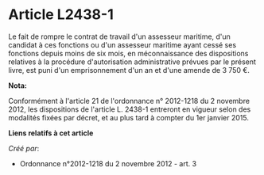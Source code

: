 # Article L2438-1

Le  fait de rompre le contrat de travail d'un assesseur maritime, d'un  candidat à ces fonctions ou d'un assesseur maritime
ayant cessé ses  fonctions depuis moins de six mois, en méconnaissance des dispositions  relatives à la procédure
d'autorisation administrative prévues par le  présent livre, est puni d'un emprisonnement d'un an et d'une amende de 3  750
€.

**Nota:**

Conformément à l'article 21 de l'ordonnance n° 2012-1218 du 2 novembre 2012, les dispositions de l'article L. 2438-1
entreront en vigueur selon des modalités fixées par décret, et au plus tard à compter du 1er janvier 2015.

**Liens relatifs à cet article**

_Créé par_:

  - Ordonnance n°2012-1218 du 2 novembre 2012 - art. 3
